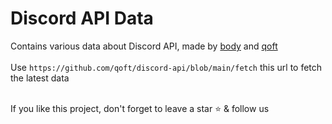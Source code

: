 # Discord API Data

Contains various data about Discord API, made by [body](https://github.com/Body-Alhoha) and [qoft](https://github.com/qoft)<br><br>
Use `https://github.com/qoft/discord-api/blob/main/fetch` this url to fetch the latest data
<br><br>

If you like this project, don't forget to leave a star ⭐ & follow us 
